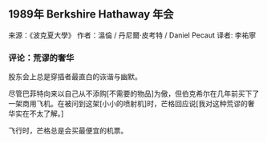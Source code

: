 
## 1989年 Berkshire Hathaway 年会

来源：《波克夏大學》
作者：溫倫 / 丹尼爾·皮考特 / Daniel Pecaut
译者: 李祐寧


### 评论：荒谬的奢华

股东会上总是穿插者最直白的诙谐与幽默。

尽管巴菲特向来以自己从不添购[不需要的物品]为傲，但伯克希尔在几年前买下了一架商用飞机。在被问到这架[小小的喷射机]时，芒格回应说[我对这种荒谬的奢华实在不太了解。]

飞行时，芒格总是会买最便宜的机票。
